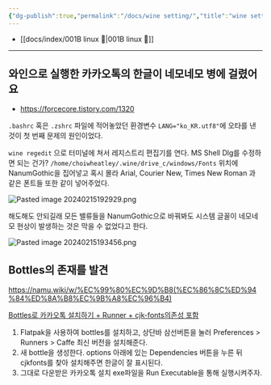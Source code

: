 ```yaml
---
{"dg-publish":true,"permalink":"/docs/wine setting/","title":"wine setting"}
---
```


- [[docs/index/001B linux 🐧\|001B linux 🐧]]
---

## 와인으로 실행한 카카오톡의 한글이 네모네모 병에 걸렸어요

- <https://forcecore.tistory.com/1320>

`.bashrc` 혹은 `.zshrc` 파일에 적어놓았던 환경변수 `LANG="ko_KR.utf8"`에 오타를 낸 것이 첫 번째 문제의 원인이었다.

`wine regedit` 으로 터미널에 쳐서 레지스트리 편집기를 연다. MS Shell Dlg를 수정하면 되는 건가? `/home/choiwheatley/.wine/drive_c/windows/Fonts` 위치에 NanumGothic을 집어넣고 혹시 몰라 Arial, Courier New, Times New Roman 과 같은 폰트들 또한 같이 넣어주었다.

![Pasted image 20240215192929.png](/img/user/docs/assets/Pasted%20image%2020240215192929.png)

해도해도 안되길래 모든 밸류들을 NanumGothic으로 바꿔봐도 시스템 글꼴이 네모네모 현상이 발생하는 것은 막을 수 없었다고 한다.

![Pasted image 20240215193456.png](/img/user/docs/assets/Pasted%20image%2020240215193456.png)

## Bottles의 존재를 발견

<https://namu.wiki/w/%EC%99%80%EC%9D%B8(%EC%86%8C%ED%94%84%ED%8A%B8%EC%9B%A8%EC%96%B4)>

[Bottles로 카카오톡 설치하기 + Runner + cjk-fonts의존성 포함](https://zuni.kim/posts/linux-install-kakaotalk/)

1. Flatpak을 사용하여 bottles를 설치하고, 상단바 삼선버튼을 눌러 Preferences > Runners > Caffe 최신 버전을 설치해준다.
2. 새 bottle을 생성한다. options 아래에 있는 Dependencies 버튼을 누른 뒤 cjkfonts를 찾아 설치해주면 한글이 잘 표시된다.
3. 그대로 다운받은 카카오톡 설치 exe파일을 Run Executable을 통해 실행시켜주자.

